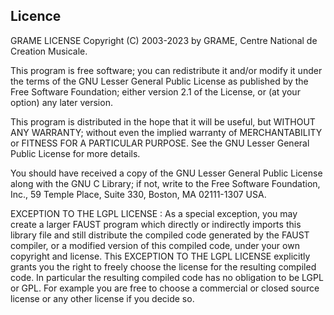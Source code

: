 ## Licence

GRAME LICENSE
Copyright (C) 2003-2023 by GRAME,
Centre National de Creation Musicale.

This program is free software; you can redistribute it and/or modify
it under the terms of the GNU Lesser General Public License as
published by the Free Software Foundation; either version 2.1 of the
License, or (at your option) any later version.

This program is distributed in the hope that it will be useful,
but WITHOUT ANY WARRANTY; without even the implied warranty of
MERCHANTABILITY or FITNESS FOR A PARTICULAR PURPOSE.  See the
GNU Lesser General Public License for more details.

You should have received a copy of the GNU Lesser General Public
License along with the GNU C Library; if not, write to the Free
Software Foundation, Inc., 59 Temple Place, Suite 330, Boston, MA
02111-1307 USA.

EXCEPTION TO THE LGPL LICENSE : As a special exception, you may create a
larger FAUST program which directly or indirectly imports this library
file and still distribute the compiled code generated by the FAUST
compiler, or a modified version of this compiled code, under your own
copyright and license. This EXCEPTION TO THE LGPL LICENSE explicitly
grants you the right to freely choose the license for the resulting
compiled code. In particular the resulting compiled code has no obligation
to be LGPL or GPL. For example you are free to choose a commercial or
closed source license or any other license if you decide so.
